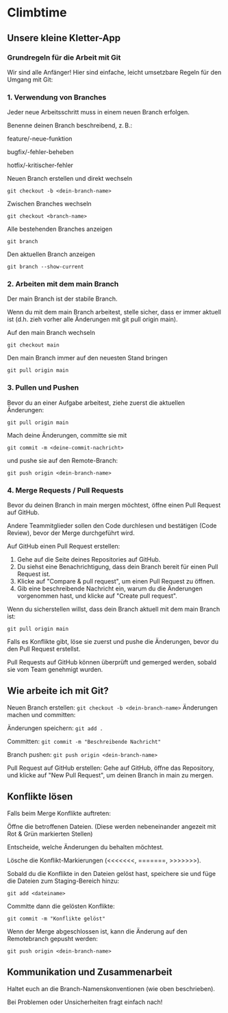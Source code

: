 # Climbtime
## Unsere kleine Kletter-App

### Grundregeln für die Arbeit mit Git

Wir sind alle Anfänger! Hier sind einfache, leicht umsetzbare Regeln für den Umgang mit Git:

### 1. Verwendung von Branches
Jeder neue Arbeitsschritt muss in einem neuen Branch erfolgen.

Benenne deinen Branch beschreibend, z. B.:

feature/<dein-name>-neue-funktion

bugfix/<dein-name>-fehler-beheben

hotfix/<dein-name>-kritischer-fehler

Neuen Branch erstellen und direkt wechseln

```git checkout -b <dein-branch-name>```

 Zwischen Branches wechseln

```git checkout <branch-name>```

 Alle bestehenden Branches anzeigen

```git branch```

 Den aktuellen Branch anzeigen

```git branch --show-current ```

### 2. Arbeiten mit dem main Branch
Der main Branch ist der stabile Branch.

Wenn du mit dem main Branch arbeitest, stelle sicher, dass er immer aktuell ist (d.h. zieh vorher alle Änderungen mit git pull origin main).

Auf den main Branch wechseln

```git checkout main```

Den main Branch immer auf den neuesten Stand bringen

```git pull origin main```

### 3. Pullen und Pushen

Bevor du an einer Aufgabe arbeitest, ziehe zuerst die aktuellen Änderungen:

```git pull origin main```

Mach deine Änderungen, committe sie mit

```git commit -m <deine-commit-nachricht>```

und pushe sie auf den Remote-Branch:

```git push origin <dein-branch-name>```

### 4. Merge Requests / Pull Requests
Bevor du deinen Branch in main mergen möchtest, öffne einen Pull Request auf GitHub.

Andere Teammitglieder sollen den Code durchlesen und bestätigen (Code Review), bevor der Merge durchgeführt wird.

Auf GitHub einen Pull Request erstellen:
1. Gehe auf die Seite deines Repositories auf GitHub.
2. Du siehst eine Benachrichtigung, dass dein Branch bereit für einen Pull Request ist.
3. Klicke auf "Compare & pull request", um einen Pull Request zu öffnen.
4. Gib eine beschreibende Nachricht ein, warum du die Änderungen vorgenommen hast, und klicke auf "Create pull request".

Wenn du sicherstellen willst, dass dein Branch aktuell mit dem main Branch ist:

```git pull origin main```

Falls es Konflikte gibt, löse sie zuerst und pushe die Änderungen, bevor du den Pull Request erstellst.

Pull Requests auf GitHub können überprüft und gemerged werden, sobald sie vom Team genehmigt wurden.

## Wie arbeite ich mit Git?
Neuen Branch erstellen:
```git checkout -b <dein-branch-name>```
Änderungen machen und committen:

Änderungen speichern:
```git add .```

Committen:
```git commit -m "Beschreibende Nachricht"```

Branch pushen:
```git push origin <dein-branch-name>```

Pull Request auf GitHub erstellen:
Gehe auf GitHub, öffne das Repository, und klicke auf "New Pull Request", um deinen Branch in main zu mergen.

## Konflikte lösen
Falls beim Merge Konflikte auftreten:

Öffne die betroffenen Dateien. (Diese werden nebeneinander angezeit mit Rot & Grün markierten Stellen)

Entscheide, welche Änderungen du behalten möchtest.

Lösche die Konflikt-Markierungen (<<<<<<<, =======, >>>>>>>).

Sobald du die Konflikte in den Dateien gelöst hast, speichere sie und füge die Dateien zum Staging-Bereich hinzu:

```git add <dateiname>```

Committe dann die gelösten Konflikte:

```git commit -m "Konflikte gelöst"```

Wenn der Merge abgeschlossen ist, kann die Änderung auf den Remotebranch gepusht werden:

```git push origin <dein-branch-name>```

## Kommunikation und Zusammenarbeit
Haltet euch an die Branch-Namenskonventionen (wie oben beschrieben).

Bei Problemen oder Unsicherheiten fragt einfach nach!
